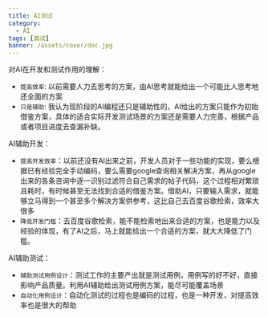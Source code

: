 ```yaml
---
title: AI测试
category:
  - AI
tags: [面试]
banner: /assets/cover/doc.jpg
---
```


对AI在开发和测试作用的理解：
- `提高效率`: 以前需要人力去思考的方案，由AI思考就能给出一个可能比人思考地还全面的方案 
- `只是辅助`: 我认为现阶段的AI编程还只是辅助性的，AI给出的方案只能作为初始借鉴方案，具体的适合实际开发测试场景的方案还是需要人力完善，根据产品或者项目进度去查漏补缺。

AI辅助开发：
- `提高开发效率`：以前还没有AI出来之前，开发人员对于一些功能的实现，要么根据已有经验完全手动编码，要么需要google查询相关解决方案，再从google出来的各条咨询中逐一识别过滤符合自己需求的帖子代码，这个过程相对繁琐且耗时，有时候甚至无法找到合适的借鉴方案。借助AI，只要输入需求，就能够立马得到一个甚至多个解决方案供参考，这比自己去百度谷歌检索，效率大很多
- `降低开发门槛`：去百度谷歌检索，能不能检索地出来合适的方案，也是能力以及经验的体现，有了AI之后，马上就能给出一个合适的方案，就大大降低了门槛。

AI辅助测试：
- `辅助测试用例设计`：测试工作的主要产出就是测试用例，用例写的好不好，直接影响产品质量。利用AI辅助给出测试用例方案，能尽可能覆盖场景
- `自动化用例设计`：自动化测试的过程也是编码的过程，也是一种开发，对提高效率也是很大的帮助
